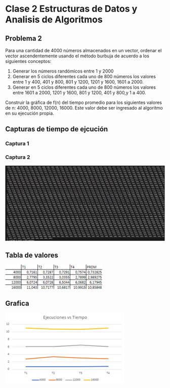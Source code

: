 # Clase 2 Estructuras de Datos y Analisis de Algoritmos
## Problema 2

Para una cantidad de 4000 números almacenados en un vector, ordenar el vector ascendentemente usando el método burbuja de acuerdo a los siguientes conceptos:

1. Generar los números randómicos entre 1 y 2000
2. Generar en 5 ciclos diferentes cada uno de 800 números los valores entre 1 y 400, 401 y 800, 801 y 1200, 1201 y 1600, 1601 a 2000.
3. Generar en 5 ciclos diferentes cada uno de 800 números los valores entre 1601 a 2000, 1201 y 1600, 801 y 1200, 401 y 800,y 1 a 400.

Construir la gráfica de f(n) del tiempo promedio para los siguientes valores de n: 4000, 8000, 12000, 16000.
Este valor debe ser ingresado al algoritmo en su ejecución propia.

## Capturas de tiempo de ejcución
### Captura 1

### Captura 2 
![Captura2](/Clase2/capturaTiempoEjecucion.png)

## Tabla de valores
![Tabla1](/Clase2/tablaTiempoEjecucion.png)

## Grafica
![Grafia](/Clase2/grafica.png)
